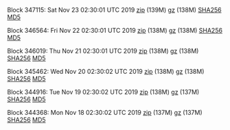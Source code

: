 Block 347115: Sat Nov 23 02:30:01 UTC 2019 [zip](https://files.01coin.io/mainnet/2019-11-23/bootstrap.dat.zip) (139M) [gz](https://files.01coin.io/mainnet/2019-11-23/bootstrap.dat.tar.gz) (138M) [SHA256](https://files.01coin.io/mainnet/2019-11-23/sha256.txt) [MD5](https://files.01coin.io/mainnet/2019-11-23/md5.txt)

Block 346564: Fri Nov 22 02:30:01 UTC 2019 [zip](https://files.01coin.io/mainnet/2019-11-22/bootstrap.dat.zip) (138M) [gz](https://files.01coin.io/mainnet/2019-11-22/bootstrap.dat.tar.gz) (138M) [SHA256](https://files.01coin.io/mainnet/2019-11-22/sha256.txt) [MD5](https://files.01coin.io/mainnet/2019-11-22/md5.txt)

Block 346019: Thu Nov 21 02:30:01 UTC 2019 [zip](https://files.01coin.io/mainnet/2019-11-21/bootstrap.dat.zip) (138M) [gz](https://files.01coin.io/mainnet/2019-11-21/bootstrap.dat.tar.gz) (138M) [SHA256](https://files.01coin.io/mainnet/2019-11-21/sha256.txt) [MD5](https://files.01coin.io/mainnet/2019-11-21/md5.txt)

Block 345462: Wed Nov 20 02:30:02 UTC 2019 [zip](https://files.01coin.io/mainnet/2019-11-20/bootstrap.dat.zip) (138M) [gz](https://files.01coin.io/mainnet/2019-11-20/bootstrap.dat.tar.gz) (138M) [SHA256](https://files.01coin.io/mainnet/2019-11-20/sha256.txt) [MD5](https://files.01coin.io/mainnet/2019-11-20/md5.txt)

Block 344916: Tue Nov 19 02:30:02 UTC 2019 [zip](https://files.01coin.io/mainnet/2019-11-19/bootstrap.dat.zip) (138M) [gz](https://files.01coin.io/mainnet/2019-11-19/bootstrap.dat.tar.gz) (137M) [SHA256](https://files.01coin.io/mainnet/2019-11-19/sha256.txt) [MD5](https://files.01coin.io/mainnet/2019-11-19/md5.txt)

Block 344368: Mon Nov 18 02:30:02 UTC 2019 [zip](https://files.01coin.io/mainnet/2019-11-18/bootstrap.dat.zip) (137M) [gz](https://files.01coin.io/mainnet/2019-11-18/bootstrap.dat.tar.gz) (137M) [SHA256](https://files.01coin.io/mainnet/2019-11-18/sha256.txt) [MD5](https://files.01coin.io/mainnet/2019-11-18/md5.txt)
